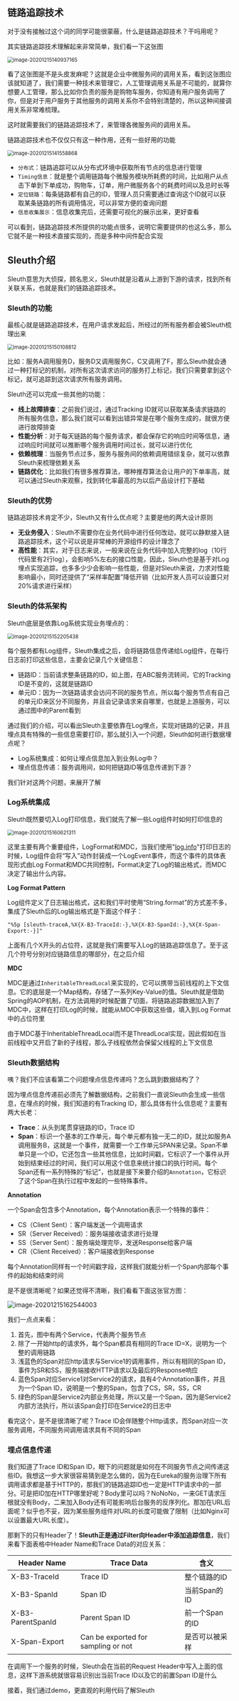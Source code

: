 ## 链路追踪技术

对于没有接触过这个词的同学可能很蒙蔽，什么是链路追踪技术？干吗用呢？

其实链路追踪技术理解起来非常简单，我们看一下这张图

<img src="image/image-20201215140937165.png" alt="image-20201215140937165" style="zoom:80%;" />

看了这张图是不是头皮发麻呢？这就是企业中微服务间的调用关系，看到这张图应该就知道了，我们需要一种技术来管理它，人工管理调用关系是不可能的，就算你想要人工管理，那么比如你负责的服务是购物车服务，你知道有用户服务调用了你，但是对于用户服务于其他服务的调用关系你不会特别清楚的，所以这种间接调用关系非常难梳理。

这时就需要我们的链路追踪技术了，来管理各微服务间的调用关系。

链路追踪技术也不仅仅只有这一种作用，还有一些好用的功能

<img src="image/image-20201215141558868.png" alt="image-20201215141558868" style="zoom:80%;" />

- `分布式`：链路追踪可以从分布式环境中获取所有节点的信息进行管理
- `Timing信息`：就是整个调用链路每个微服务模块所耗费的时间，比如用户从点击下单到下单成功，购物车，订单，用户微服务各个的耗费时间以及总时长等
- `定位链路`：每条链路都有自己的ID，管理人员只需要通过查询这个ID就可以获取某条链路的所有调用情况，可以非常方便的查询问题
- `信息收集展示`：信息收集完后，还需要可视化的展示出来，更好查看

可以看到，链路追踪技术所提供的功能点很多，说明它需要提供的也这么多，那么它就不是一种技术直接实现的，而是多种中间件配合实现

## Sleuth介绍

Sleuth意思为大侦探，顾名思义，Sleuth就是沿着从上游到下游的请求，找到所有关联关系，也就是我们的链路追踪技术。

### Sleuth的功能

最核心就是链路追踪技术，在用户请求发起后，所经过的所有服务都会被Sleuth梳理出来

<img src="image/image-20201215150108812.png" alt="image-20201215150108812" style="zoom:80%;" />

比如：服务A调用服务D，服务D又调用服务C，C又调用了F，那么Sleuth就会通过一种打标记的机制，对所有这次请求访问的服务打上标记，我们只需要拿到这个标记，就可追踪到这次请求所有服务调用。

Sleuth还可以完成一些其他的功能：

- **线上故障排查**：之前我们说过，通过Tracking ID就可以获取某条请求链路的所有服务信息，那么我们就可以看到出错异常是在哪个服务生成的，就很方便进行故障排查
- **性能分析**：对于每天链路的每个服务请求，都会保存它的响应时间等信息，通过响应时间就可以推断哪个服务调用时间过长，就可以进行优化
- **依赖梳理**：当服务节点过多，服务与服务间的依赖调用错综复杂，就可以依靠Sleuth来梳理依赖关系
- **链路优化**：比如我们有很多推荐算法，哪种推荐算法会让用户的下单率高，就可以通过Sleuth来观察，找到转化率最高的为以后产品设计打下基础

### Sleuth的优势

链路追踪技术肯定不少，Sleuth又有什么优点呢？主要是他的两大设计原则

- **无业务侵入**：Sleuth不需要你在业务代码中进行任何改动，就可以静默接入链路追踪技术，这个可以说是非常棒的开源组件的设计理念了
- **高性能**：其实，对于日志来说，一般来说在业务代码中加入完整的log（10行代码里有2行log），会影响5%左右的接口性能，因此，Sleuth也是基于对Log埋点实现追踪，也多多少少会影响一些性能，但是对Sleuth来说，力求对性能影响最小，同时还提供了“采样率配置”降低开销（比如开发人员可以设置只对20%请求进行采样）

### Sleuth的体系架构

Sleuth底层是依靠Log系统实现业务埋点的：

<img src="image/image-20201215152205438.png" alt="image-20201215152205438" style="zoom:80%;" />

每个服务都有Log组件，Sleuth集成之后，会将链路信息传递给Log组件，在每行日志前打印这些信息，主要会记录几个关键信息：

- 链路ID：当前请求整条链路的ID，如上图，在ABC服务流转间，它的Tracking ID是不变的，这就是链路ID
- 单元ID：因为一次链路请求会访问不同的服务节点，所以每个服务节点有自己的单元ID来区分不同服务，并且会记录请求来自哪里，也就是上游服务，可以通过图中的Parent看到

通过我们的介绍，可以看出Sleuth主要依靠在Log埋点，实现对链路的记录，并且埋点具有特殊的一些信息需要打印，那么就引入一个问题，Sleuth如何进行数据埋点呢？

- Log系统集成：如何让埋点信息加入到业务Log中？
- 埋点信息传递：服务调用间，如何把链路ID等信息传递到下游？

我们针对这两个问题，来展开了解

### Log系统集成

Sleuth既然要切入Log打印信息，我们就先了解一些Log组件时如何打印信息的

<img src="image/image-20201215160621311.png" alt="image-20201215160621311" style="zoom:80%;" />

这里主要有两个重要组件，LogFormat和MDC，当我们使用"[log.info](http://log.info/)"打印日志的时候，Log组件会将“写入”动作封装成一个LogEvent事件，而这个事件的具体表现形式由Log Format和MDC共同控制，Format决定了Log的输出格式，而MDC决定了输出什么内容。

**Log Format Pattern**

Log组件定义了日志输出格式，这和我们平时使用“String.format”的方式差不多，集成了Sleuth后的Log输出格式是下面这个样子：

```
"%5p [sleuth-traceA,%X{X-B3-TraceId:-},%X{X-B3-SpanId:-},%X{X-Span-Export:-}]"
```

上面有几个X开头的占位符，这就是我们需要写入Log的链路追踪信息了。至于这几个符号分别对应链路信息的哪部分，在之后介绍

**MDC**

MDC是通过`InheritableThreadLocal`来实现的，它可以携带当前线程的上下文信息。它的底层是一个Map结构，存储了一系列Key-Value的值。Sleuth就是借助Spring的AOP机制，在方法调用的时候配置了切面，将链路追踪数据加入到了MDC中，这样在打印Log的时候，就能从MDC中获取这些值，填入到Log Format中的占位符里

由于MDC基于InheritableThreadLocal而不是ThreadLocal实现，因此假如在当前线程中又开启了新的子线程，那么子线程依然会保留父线程的上下文信息

### Sleuth数据结构

咦？我们不应该看第二个问题埋点信息传递吗？怎么跳到数据结构了？

因为埋点信息传递前必须先了解数据结构，之前我们一直说Sleuth会生成一些信息，在埋点的时候，我们知道的有Tracking ID，那么具体有什么信息呢？主要有两大长老：

- **Trace**：从头到尾贯穿链路的ID，Trace ID
- **Span**：标识一个基本的工作单元，每个单元都有独一无二的ID，就比如服务A调用服务B，这就是一个事件，就需要一个工作单元SPAN来记录。Span不单单只是一个ID，它还包含一些其他信息，比如时间戳，它标识了一个事件从开始到结束经过的时间，我们可以用这个信息来统计接口的执行时间。每个Span还有一系列特殊的“标记”，也就是接下来要介绍的`Annotation`，它标识了这个Span在执行过程中发起的一些特殊事件。

**Annotation**

一个Span会包含多个Annotation，每个Annotation表示一个特殊的事件：

- CS（Client Sent）：客户端发送一个调用请求
- SR（Server Received）：服务端接收请求进行处理
- SS（Server Sent）：服务端处理完毕，发送Response给客户端
- CR（Client Received）：客户端接收到Response

每个Annotation同样有一个时间戳字段，这样我们就能分析一个Span内部每个事件的起始和结束时间

是不是很清晰呢？如果还觉得不清晰，我们看看下面这张官方图：

<img src="image/Sleuth.png" alt="image-20201215162544003" style="zoom:100%;" />

我们一点点来看：

1. 首先，图中有两个Service，代表两个服务节点
2. 除了一开始http的请求外，每个Span都具有相同的Trace ID=X，说明为一个整的调用链路
3. 浅蓝色的Span对应http请求与Service1的调用事件，所以有相同的Span ID，事件为SR和SS，服务端接收HTTP请求以及最后的Response响应
4. 蓝色Span对应Service1对Service2的请求，具有4个Annotation事件，并且为一个Span ID，说明是一个整的Span，包含了CS，SR，SS，CR
5. 绿色的Span是Service2内部业务处理，所以又是一个Span，因为是Service2内部方法执行，所以该Span会打印在Service2的日志中

看完这个，是不是很清晰了呢？Trace ID会伴随整个Http请求，而Span对应一次服务调用，不同服务间调用请求具有不同的Span

### 埋点信息传递

我们知道了Trace ID和Span ID，眼下的问题就是如何在不同服务节点之间传递这些ID。我想这一步大家很容易猜到是怎么做的，因为在Eureka的服务治理下所有调用请求都是基于HTTP的，那我们的链路追踪ID也一定是HTTP请求中的一部分。可是把ID加在HTTP哪里好呢？Body里可以吗？NoNoNo，一来GET请求压根就没有Body，二来加入Body还有可能影响后台服务的反序列化。那加在URL后面呢？似乎也不妥，因为某些服务组件对URL的长度可能做了限制（比如Nginx可以设置最大URL长度）。

那剩下的只有Header了！**Sleuth正是通过Filter向Header中添加追踪信息**，我们来看下面表格中Header Name和Trace Data的对应关系：

| Header Name       | Trace Data                          | 含义           |
| ----------------- | ----------------------------------- | -------------- |
| X-B3-TraceId      | Trace ID                            | 整个链路的ID   |
| X-B3-SpanId       | Span ID                             | 当前Span的ID   |
| X-B3-ParentSpanId | Parent Span ID                      | 前一个Span的ID |
| X-Span-Export     | Can be exported for sampling or not | 是否可以被采样 |

在调用下一个服务的时候，Sleuth会在当前的Request Header中写入上面的信息，这样下游系统就很容易识别出当前Trace ID以及它的前置Span ID是什么

接着，我们通过demo，更直观的利用代码了解Sleuth